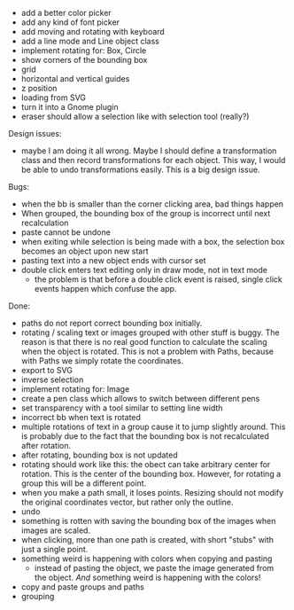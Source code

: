  * add a better color picker
 * add any kind of font picker
 * add moving and rotating with keyboard
 * add a line mode and Line object class
 * implement rotating for: Box, Circle
 * show corners of the bounding box
 * grid
 * horizontal and vertical guides
 * z position
 * loading from SVG
 * turn it into a Gnome plugin
 * eraser should allow a selection like with selection tool (really?)

Design issues:
 * maybe I am doing it all wrong. Maybe I should define a transformation
   class and then record transformations for each object. This way, I
   would be able to undo transformations easily. This is a big design
   issue.

Bugs:
 * when the bb is smaller than the corner clicking area, bad things happen
 * When grouped, the bounding box of the group is incorrect until next
   recalculation
 * paste cannot be undone
 * when exiting while selection is being made with a box, the selection
   box becomes an object upon new start
 * pasting text into a new object ends with cursor set
 * double click enters text editing only in draw mode, not in text mode
   - the problem is that before a double click event is raised, single
     click events happen which confuse the app.

Done:
 * paths do not report correct bounding box initially.
 * rotating / scaling text or images grouped with other stuff is buggy. The reason is
   that there is no real good function to calculate the scaling when the
   object is rotated. This is not a problem with Paths, because with Paths
   we simply rotate the coordinates.
 * export to SVG
 * inverse selection
 * implement rotating for: Image
 * create a pen class which allows to switch between different pens
 * set transparency with a tool similar to setting line width
 * incorrect bb when text is rotated
 * multiple rotations of text in a group cause it to jump slightly around.
   This is probably due to the fact that the bounding box is not recalculated
   after rotation.
 * after rotating, bounding box is not updated
 * rotating should work like this: the obect can take arbitrary center for
   rotation. This is the center of the bounding box. However, for rotating
   a group this will be a different point.
 * when you make a path small, it loses points. Resizing should not modify
   the original coordinates vector, but rather only the outline.
 * undo
 * something is rotten with saving the bounding box of the images when
    images are scaled.
 * when clicking, more than one path is created, with short "stubs" with
   just a single point.
 * something weird is happening with colors when copying and pasting
   - instead of pasting the object, we paste the image generated from the
     object. *And* something weird is happening with the colors!
 * copy and paste groups and paths
 * grouping
